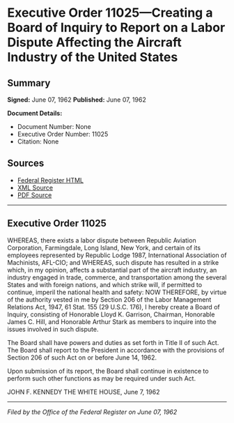 # Executive Order 11025—Creating a Board of Inquiry to Report on a Labor Dispute Affecting the Aircraft Industry of the United States

## Summary

**Signed:** June 07, 1962
**Published:** June 07, 1962

**Document Details:**
- Document Number: None
- Executive Order Number: 11025
- Citation: None

## Sources
- [Federal Register HTML](https://www.presidency.ucsb.edu/documents/executive-order-11025-creating-board-inquiry-report-labor-dispute-affecting-the-aircraft)
- [XML Source](None)
- [PDF Source](None)

---

## Executive Order 11025

WHEREAS, there exists a labor dispute between Republic Aviation Corporation, Farmingdale, Long Island, New York, and certain of its employees represented by Republic Lodge 1987, International Association of Machinists, AFL-CIO; and
WHEREAS, such dispute has resulted in a strike which, in my opinion, affects a substantial part of the aircraft industry, an industry engaged in trade, commerce, and transportation among the several States and with foreign nations, and which strike will, if permitted to continue, imperil the national health and safety:
NOW THEREFORE, by virtue of the authority vested in me by Section 206 of the Labor Management Relations Act, 1947, 61 Stat. 155 (29 U.S.C. 176), I hereby create a Board of Inquiry, consisting of Honorable Lloyd K. Garrison, Chairman, Honorable James C. Hill, and Honorable Arthur Stark as members to inquire into the issues involved in such dispute.

The Board shall have powers and duties as set forth in Title II of such Act. The Board shall report to the President in accordance with the provisions of Section 206 of such Act on or before June 14, 1962.

Upon submission of its report, the Board shall continue in existence to perform such other functions as may be required under such Act.

JOHN F. KENNEDY
THE WHITE HOUSE,
June 7, 1962

---

*Filed by the Office of the Federal Register on June 07, 1962*
